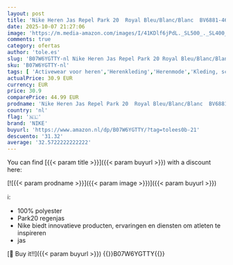 ```yaml
---
layout: post
title: 'Nike Heren Jas Repel Park 20  Royal Bleu/Blanc/Blanc  BV6881-463  S'
date: 2025-10-07 21:27:06
image: 'https://m.media-amazon.com/images/I/41KDlf6jPdL._SL500_._SL400_.jpg'
comments: true
category: ofertas
author: 'tole.es'
slug: 'B07W6YGTTY-nl Nike Heren Jas Repel Park 20 Royal Bleu/Blanc/Blanc...'
sku: 'B07W6YGTTY-nl'
tags: [ 'Activewear voor heren','Herenkleding','Herenmode','Kleding, schoenen & sieraden','Kleding, schoenen en sieraden','Regen- & sneeuwkleding heren','Regenjassen heren','nike','🇳🇱', ]
actualPrice: 30.9 EUR
currency: EUR
price: 30.9
comparePrice: 44.99 EUR
prodname: 'Nike Heren Jas Repel Park 20  Royal Bleu/Blanc/Blanc  BV6881-463  S'
country: 'nl'
flag: '🇳🇱'
brand: 'NIKE'
buyurl: 'https://www.amazon.nl/dp/B07W6YGTTY/?tag=tolees0b-21'
descuento: '31.32'
average: '32.5722222222222'
---
```


You can find [{{< param title >}}]({{< param buyurl >}}) with a discount here:

[![{{< param prodname >}}]({{< param image >}})]({{< param buyurl >}})

ℹ️:

- 100% polyester
- Park20 regenjas
- Nike biedt innovatieve producten, ervaringen en diensten om atleten te inspireren
- jas

[🛒 Buy it!!]({{< param buyurl >}})
{{<world>}}B07W6YGTTY{{</world>}}
